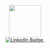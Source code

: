 <div id="header" align="center">
  <img src="https://media.giphy.com/media/M9gbBd9nbDrOTu1Mqx/giphy.gif" width="100"/>
</div>

<div id="badges" align="center">
    <a href="https://www.linkedin.com/in/asa-adomatis-307074221/">
          <img src="https://img.shields.io/badge/LinkedIn-blue?style=for-the-badge&logo=linkedin&logoColor=green" alt="LinkedIn Badge"/>
    </a>
    <img src="https://komarev.com/ghpvc/?username=AsaAdomatis&style=flat-square&color=green" alt=""/>
</div>


